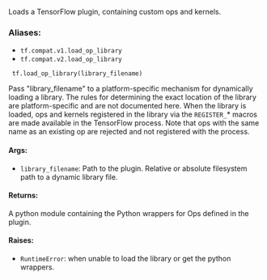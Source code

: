 Loads a TensorFlow plugin, containing custom ops and kernels.
### Aliases:
- `tf.compat.v1.load_op_library`
- `tf.compat.v2.load_op_library`

```
 tf.load_op_library(library_filename)
```
Pass "library_filename" to a platform-specific mechanism for dynamically loading a library. The rules for determining the exact location of the library are platform-specific and are not documented here. When the library is loaded, ops and kernels registered in the library via the `REGISTER_`* macros are made available in the TensorFlow process. Note that ops with the same name as an existing op are rejected and not registered with the process.
#### Args:
- `library_filename`: Path to the plugin. Relative or absolute filesystem path to a dynamic library file.
#### Returns:
A python module containing the Python wrappers for Ops defined in the plugin.
#### Raises:
- `RuntimeError`: when unable to load the library or get the python wrappers.
